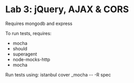 # Lab 3: jQuery, AJAX & CORS
Requires mongodb and express

To run tests, requires:
 - mocha
 - should
 - superagent
 - node-mocks-http
 - mocha

 Run tests using: istanbul cover _mocha -- -R spec
